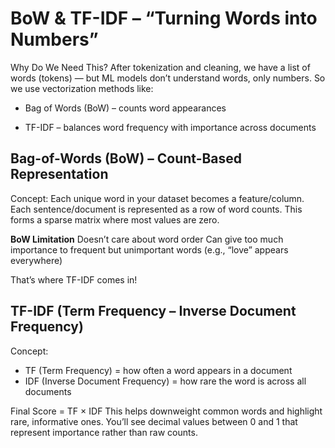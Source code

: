# BoW & TF-IDF – “Turning Words into Numbers”
Why Do We Need This?
After tokenization and cleaning, we have a list of words (tokens) — but ML models don’t understand words, only numbers. So we use vectorization methods like:

- Bag of Words (BoW) – counts word appearances

- TF-IDF – balances word frequency with importance across documents

## Bag-of-Words (BoW) – Count-Based Representation
Concept:
Each unique word in your dataset becomes a feature/column. Each sentence/document is represented as a row of word counts. This forms a sparse matrix where most values are zero.

**BoW Limitation**
Doesn’t care about word order
Can give too much importance to frequent but unimportant words (e.g., “love” appears everywhere)

That’s where TF-IDF comes in!

##  TF-IDF (Term Frequency – Inverse Document Frequency)
Concept:
- TF (Term Frequency) = how often a word appears in a document
- IDF (Inverse Document Frequency) = how rare the word is across all documents


Final Score = TF × IDF
This helps downweight common words and highlight rare, informative ones. You’ll see decimal values between 0 and 1 that represent importance rather than raw counts.



